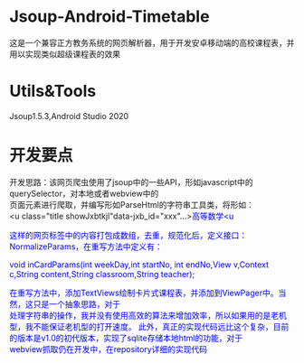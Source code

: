 # Jsoup-Android-Timetable
这是一个兼容正方教务系统的网页解析器，用于开发安卓移动端的高校课程表，并用以实现类似超级课程表的效果
# Utils&Tools
Jsoup1.5.3,Android Studio 2020
# 开发要点
开发思路：该网页爬虫使用了jsoup中的一些API，形如javascript中的querySelector，对本地或者webview中的  
页面元素进行爬取，并编写形如ParseHtml的字符串工具类，将形如：   
<u class="title showJxbtkjl"data-jxb_id="xxx"...><font color="blue">高等数学<u  
    
这样的网页标签中的内容打包成数组，去重，规范化后，定义接口：NormalizeParams，在重写方法中定义有：  
                                                                           
void inCardParams(int weekDay,int startNo, int endNo,View v,Context c,String content,String classroom,String teacher);
                                                                           
在重写方法中，添加TextViews绘制卡片式课程表，并添加到ViewPager中。当然，这只是一个抽象思路，对于  
处理字符串的操作，我并没有使用高效的算法来增加效率，所以如果用的是老机型，我不能保证老机型的打开速度。 
此外，真正的实现代码远比这个复杂，目前的版本是v1.0的初代版本，实现了sqlite存储本地html的功能，对于  
webview抓取仍在开发中，在repository详细的实现代码
